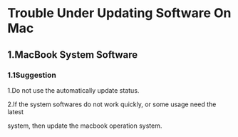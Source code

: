 # Trouble Under Updating Software On Mac

## 1.MacBook System Software

### 1.1Suggestion

1.Do not use the automatically update status.

2.If the system softwares do not work quickly, or some usage need the latest

system, then update the macbook operation system.
